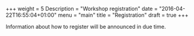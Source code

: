 +++
weight = 5
Description = "Workshop registration"
date = "2016-04-22T16:55:04+01:00"
menu = "main"
title = "Registration"
draft = true
+++

Information about how to register will be announced in due time.
